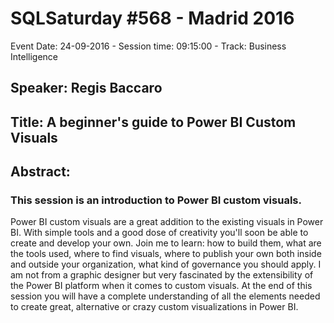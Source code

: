 # SQLSaturday #568 - Madrid 2016
Event Date: 24-09-2016 - Session time: 09:15:00 - Track: Business Intelligence
## Speaker: Regis Baccaro
## Title: A beginner's guide to Power BI Custom Visuals
## Abstract:
### This session is an introduction to Power BI custom visuals.
Power BI custom visuals are a great addition to the existing visuals in Power BI. With simple tools and a good dose of creativity you'll soon be able to create and develop your own.
Join me to learn: how to build them, what are the tools used, where to find visuals, where to publish your own both inside and outside your organization, what kind of governance you should apply.
I am not from a graphic designer but very fascinated by the extensibility of the Power BI platform when it comes to custom visuals.
At the end of this session you will have a complete understanding of all the elements needed to create great, alternative or crazy custom visualizations in Power BI.
